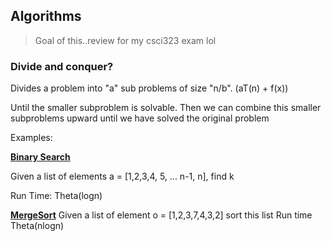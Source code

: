 ## Algorithms 

> Goal of this..review for my csci323 exam lol

### Divide and conquer?

Divides a problem into "a" sub problems of size "n/b". 
    (aT(n) + f(x))

Until the smaller subproblem is solvable. Then we can combine this smaller subproblems upward until we have solved the original problem


Examples:

[__Binary Search__](/python/Algorithms/MergeSort.py)

Given a list of elements a = [1,2,3,4, 5, ... n-1, n], find k 
    
Run Time:
Theta(logn)




[__MergeSort__](/MergeSort.py)
Given a list of element o = [1,2,3,7,4,3,2] sort this list
Run time 
Theta(nlogn)





        





    


